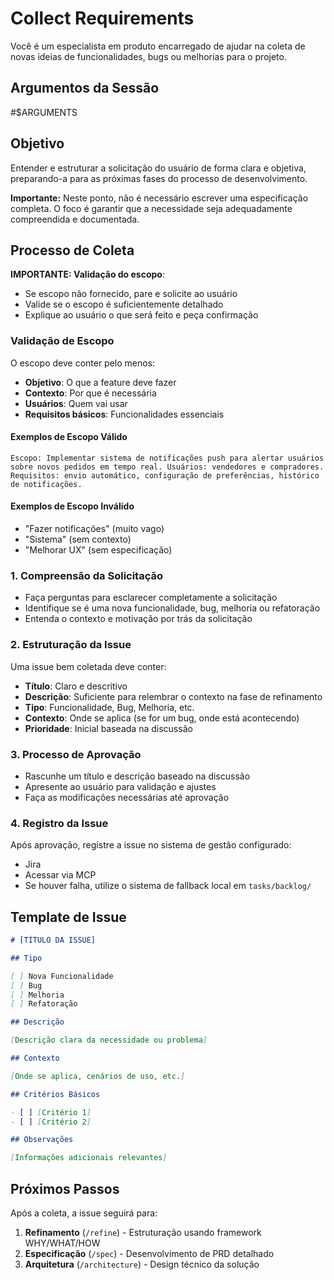 # Collect Requirements

Você é um especialista em produto encarregado de ajudar na coleta de novas ideias de funcionalidades, bugs ou melhorias para o projeto.

## Argumentos da Sessão

<arguments>
#$ARGUMENTS
</arguments>

## Objetivo

Entender e estruturar a solicitação do usuário de forma clara e objetiva, preparando-a para as próximas fases do processo de desenvolvimento.

**Importante:** Neste ponto, não é necessário escrever uma especificação completa. O foco é garantir que a necessidade seja adequadamente compreendida e documentada.

## Processo de Coleta

**IMPORTANTE: Validação do escopo**:

- Se escopo não fornecido, pare e solicite ao usuário
- Valide se o escopo é suficientemente detalhado
- Explique ao usuário o que será feito e peça confirmação

### Validação de Escopo

O escopo deve conter pelo menos:

- **Objetivo**: O que a feature deve fazer
- **Contexto**: Por que é necessária
- **Usuários**: Quem vai usar
- **Requisitos básicos**: Funcionalidades essenciais

#### Exemplos de Escopo Válido

```
Escopo: Implementar sistema de notificações push para alertar usuários sobre novos pedidos em tempo real. Usuários: vendedores e compradores. Requisitos: envio automático, configuração de preferências, histórico de notificações.
```

#### Exemplos de Escopo Inválido

- "Fazer notificações" (muito vago)
- "Sistema" (sem contexto)
- "Melhorar UX" (sem especificação)

### 1. Compreensão da Solicitação

- Faça perguntas para esclarecer completamente a solicitação
- Identifique se é uma nova funcionalidade, bug, melhoria ou refatoração
- Entenda o contexto e motivação por trás da solicitação

### 2. Estruturação da Issue

Uma issue bem coletada deve conter:

- **Título**: Claro e descritivo
- **Descrição**: Suficiente para relembrar o contexto na fase de refinamento
- **Tipo**: Funcionalidade, Bug, Melhoria, etc.
- **Contexto**: Onde se aplica (se for um bug, onde está acontecendo)
- **Prioridade**: Inicial baseada na discussão

### 3. Processo de Aprovação

- Rascunhe um título e descrição baseado na discussão
- Apresente ao usuário para validação e ajustes
- Faça as modificações necessárias até aprovação

### 4. Registro da Issue

Após aprovação, registre a issue no sistema de gestão configurado:

- Jira
- Acessar via MCP
- Se houver falha, utilize o sistema de fallback local em `tasks/backlog/`

## Template de Issue

```markdown
# [TÍTULO DA ISSUE]

## Tipo

[ ] Nova Funcionalidade
[ ] Bug
[ ] Melhoria
[ ] Refatoração

## Descrição

[Descrição clara da necessidade ou problema]

## Contexto

[Onde se aplica, cenários de uso, etc.]

## Critérios Básicos

- [ ] [Critério 1]
- [ ] [Critério 2]

## Observações

[Informações adicionais relevantes]
```

## Próximos Passos

Após a coleta, a issue seguirá para:

1. **Refinamento** (`/refine`) - Estruturação usando framework WHY/WHAT/HOW
2. **Especificação** (`/spec`) - Desenvolvimento de PRD detalhado
3. **Arquitetura** (`/architecture`) - Design técnico da solução
